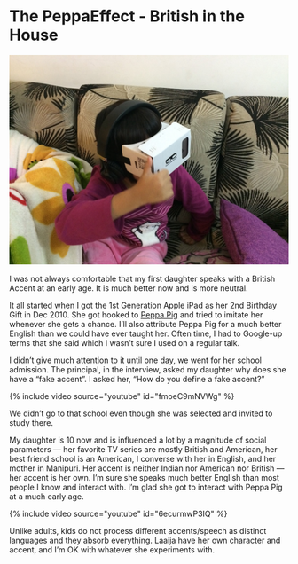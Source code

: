 # The PeppaEffect - British in the House

![Laaija trying on VR)](/static/img/2019/laaija-vr.jpg)

I was not always comfortable that my first daughter speaks with a British Accent at an early age. It is much better now and is more neutral.

It all started when I got the 1st Generation Apple iPad as her 2nd Birthday Gift in Dec 2010. She got hooked to [Peppa Pig](https://en.wikipedia.org/wiki/Peppa_Pig) and tried to imitate her whenever she gets a chance. I’ll also attribute Peppa Pig for a much better English than we could have ever taught her. Often time, I had to Google-up terms that she said which I wasn’t sure I used on a regular talk.

I didn’t give much attention to it until one day, we went for her school admission. The principal, in the interview, asked my daughter why does she have a “fake accent”. I asked her, “How do you define a fake accent?”

{% include video source="youtube" id="fmoeC9mNVWg" %}

We didn’t go to that school even though she was selected and invited to study there.

My daughter is 10 now and is influenced a lot by a magnitude of social parameters — her favorite TV series are mostly British and American, her best friend school is an American, I converse with her in English, and her mother in Manipuri. Her accent is neither Indian nor American nor British — her accent is her own. I’m sure she speaks much better English than most people I know and interact with. I’m glad she got to interact with Peppa Pig at a much early age.

{% include video source="youtube" id="6ecurmwP3IQ" %}

Unlike adults, kids do not process different accents/speech as distinct languages and they absorb everything. Laaija have her own character and accent, and I’m OK with whatever she experiments with.
